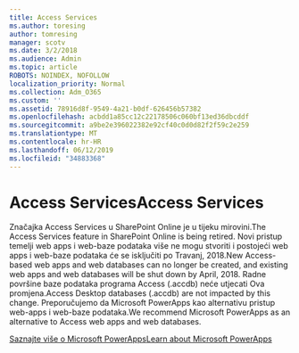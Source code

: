 ```yaml
---
title: Access Services
ms.author: toresing
author: tomresing
manager: scotv
ms.date: 3/2/2018
ms.audience: Admin
ms.topic: article
ROBOTS: NOINDEX, NOFOLLOW
localization_priority: Normal
ms.collection: Adm_O365
ms.custom: ''
ms.assetid: 78916d8f-9549-4a21-b0df-626456b57382
ms.openlocfilehash: acbdd1a85cc12c22178506c060bf13ed36dbcddf
ms.sourcegitcommit: a9be2e396022382e92cf40c0d0d82f2f59c2e259
ms.translationtype: MT
ms.contentlocale: hr-HR
ms.lasthandoff: 06/12/2019
ms.locfileid: "34883368"
---
```

# <a name="access-services"></a><span data-ttu-id="beb54-102">Access Services</span><span class="sxs-lookup"><span data-stu-id="beb54-102">Access Services</span></span>

<span data-ttu-id="beb54-103">Značajka Access Services u SharePoint Online je u tijeku mirovini.</span><span class="sxs-lookup"><span data-stu-id="beb54-103">The Access Services feature in SharePoint Online is being retired.</span></span> <span data-ttu-id="beb54-104">Novi pristup temelji web apps i web-baze podataka više ne mogu stvoriti i postojeći web apps i web-baze podataka će se isključiti po Travanj, 2018.</span><span class="sxs-lookup"><span data-stu-id="beb54-104">New Access-based web apps and web databases can no longer be created, and existing web apps and web databases will be shut down by April, 2018.</span></span> <span data-ttu-id="beb54-105">Radne površine baze podataka programa Access (.accdb) neće utjecati Ova promjena.</span><span class="sxs-lookup"><span data-stu-id="beb54-105">Access Desktop databases (.accdb) are not impacted by this change.</span></span> <span data-ttu-id="beb54-106">Preporučujemo da Microsoft PowerApps kao alternativu pristup web-apps i web-baze podataka.</span><span class="sxs-lookup"><span data-stu-id="beb54-106">We recommend Microsoft PowerApps as an alternative to Access web apps and web databases.</span></span> 
  
[<span data-ttu-id="beb54-107">Saznajte više o Microsoft PowerApps</span><span class="sxs-lookup"><span data-stu-id="beb54-107">Learn about Microsoft PowerApps</span></span>](https://powerapps.microsoft.com/)
  